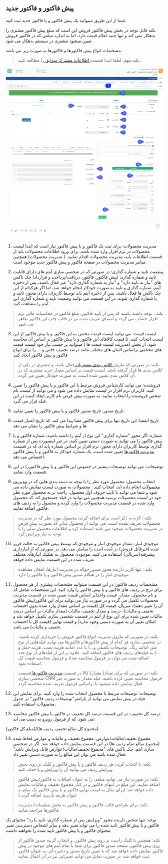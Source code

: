 ﻿## پیش فاکتور و فاکتور جدید

شما از این طریق میتوانید یک پیش فاکتور و یا فاکتور جدید ثبت کنید.

نکته قابل توجه در بخش پیش فاکتور فروش این است که مبلغ پیش فاکتور مشتری را بدهکار نمی کند و تنها جنبه اعلام قیمت دارد، اما به اندازه مبلغی که در فاکتور فروش تعیین میشود مشتری در سیستم بدهکار می شود.

مشخصات انواع پیش فاکتورها و فاکتورها به صورت زیر می باشد.

> نکته مهم: لطفا ابتدا قسمت[ اطلاعات مشترک سوابق ](https://github.com/1stco/PayamGostarDocs/blob/master/help%202.5.4/Integrated-bank/Database/Records/Joint-record-information/Joint-record-information.md)را مطالعه کنید.




![](NewFactor2.png)

1. مدیریت محصولات:  برای ثبت یک فاکتور و یا پیش فاکتور نیاز است که ابتدا لیست محصولات در نرم افزار وارد شده باشد. برای ورود اطلاعات محصولات باید از قسمت اطلاعات پایه، مدیریت محصولات اقدام نمایید. ( مدیریت محصولات) همچنین میانبر مدیریت محصولات در صفحه فاکتور و پیش فاکتور جدید موجود است.

2. وضعیت تایید و شماره گذاری:  در صورتی که در شخصی سازی آیتم های دارای قابلیت تایید و  شماره گذاری (پیش فاکتور، فاکتور، دریافت/پرداخت و قرارداد) چک باکس های "نیاز به تایید دارد" و "نیاز به شماره گذاری دارد" غیر فعال باشند، پس از ذخیره آیتم، شماره گذاری و تایید به صورت خودکار انجام خواهد شد، اما اگر هرکدام از این چک باکس ها فعال باشند، پس از ذخیره آیتم باید توسط کاربران دارای مجوز، تایید و یا شماره گذاری شوند. در این قسمت می توانید وضعیت تایید و شماره گذاری این آیتم را مشاهده کنید.

> نکته : توجه داشته باشید که  پس از تایید فاکتور، مبلغ فاکتور در محاسبات مالی نرم افزار حساب می گردد و امضای تعریف شده نیز در قالب چاپ این فاکتور ظاهر می شود.

3. لیست قیمت:  می توانید لیست قیمت مختص به این فاکتور و یا پیش فاکتور از این لیست انتخاب کنید، تا قیمت کالاهای این فاکتور و یا پیش فاکتور بر اساس آن محاسبه شود. از بخش (مدیریت لیست قیمت ها ) میتوانید بر حسب نیاز خود لیست قیمت های مختلفی براساس المان های مختلف مانند درصد تخفیف خاص و ...  را برای انواع فاکتور و پیش فاکتور ایجاد کنید

> نکته: در صورتی که ماژول[ کلاس بندی مشتریان ](https://github.com/1stco/PayamGostarDocs/blob/master/help%202.5.4/Settings/Customer-classification-management/Customer-classification-management.md)فعال باشد، و مشتری در یکی از کلاس بندی ها قرار گرفته باشد، لیست قیمت بر  اساس مقدار خرید مشتری که در آن  کلاس بندی تعیین شده است، به صورت خودکار تعیین می گردد.

4. فروشنده: می توانید کارشناس فروش مرتبط با این فاکتور و یا پیش فاکتور را تعیین کنید. کاربران نرم افزار در لیست نمایش داده می شود و می توانید از لیست نام شخص فروشنده را انتخاب نمایید. به صورت پیش فرض نام کاربر ایجاد کننده در این فیلد قرار می گیرد.


5. تاریخ صدور:  تاریخ صدور فاکتور و یا پیش فاکتور را تعیین نمایید.

6. تاریخ انقضا:  این تاریخ تنها برای پیش فاکتور معنا پیدا می کند، که تاریخ اعتبار قیمت ها و شرایط پیش فاکتور را نشان می دهد.

7. شماره: اگر مجوز "شماره گذاری" این نوع از آیتم را داشته باشید، شماره فاکتور و یا پیش فاکتور را می توانید به صورت دستی تعیین کنید، در غیر اینصورت پس از شماره گذاری توسط کاربران دارای مجوز، نرم افزار بر اساس شماره پایه ای که در قسمت [مدیریت فاکتورها](https://github.com/1stco/PayamGostarDocs/blob/master/help%202.5.4/Settings/Personalization-crm/Factor-management/Factor-management.md)  تعیین شده است، یک شماره خودکار به فاکتور و یا پیش فاکتور اختصاص می دهد.

8. توضیحات: می توانید توضیحات  بیشتر در خصوص این فاکتور و یا پیش فاکتوررا در این قسمت وارد نمایید.

9. انتخاب محصول:  محصول مورد نظر را با توجه به دسته بندی هایی که در [مدیریت محصولات](https://github.com/1stco/PayamGostarDocs/blob/master/help%202.5.4/Basic-Information/Product%20management/Product-management.md)    انجام داده اید، انتخاب کنید . محصولات به صورت لیست نمایش داده می شود و شما می توانید با تایپ حروف اول محصول، راحت تر به محصول مورد نظر خود در لیست محصولات برسید.همچنین می توانید در فیلد جستجوی کد، کد محصول وارد شده در قسمت مدیریت محصولات را وارد کرده و محصول را به ردیف های فاکتور اضافه نمایید.

> نکته : لازم به ذکر است برای اضافه کردن محصول مورد نظر که در مدیریت محصولات تعریف نشده است، می توانید از محصول سایر که بصورت پیش فرض در مدیریت محصولات موجود می باشد استفاده کرد و اطلاعات محصول سایر را با توجه به نیاز ویرایش کرد

10. موجودی انبار:    مقدار موجودی انبار و موجودی که توسط پیش فاکتور به حالت فریز شده (غیرقابل فروش) در آمده است را نمایش می دهد. در صورتی که از انبارداری پیشرفته(سریالی) استفاده می کنید، موجودی محصول به تفکیک انبارهای مختلف تعریف شده در این قسمت نمایش داده خواهد

> نکته : تنها کاربر دارنده مجوز صدور حواله در مدیریت انبارها، امکان مشاهده موجودی انبار را در هنگام صدور پیش فاکتور و یا فاکتور را دارد.

11. مشخصات ردیف فاکتور:  در این قسمت میتوانید مشخصات بیشتری از هر محصول برای درج در ردیف های فاکتور و یا پیش فاکتور را وارد کنید. این مشخصات شامل کد و نام محصول، مقدار، قیمت واحد(بر اساس قیمت تعیین شده در قسمت مدیریت محصولات تکمیل می گردد و در صورت نیاز می توانید برای این فاکتور/پیش فاکتور آن را تغییر دهید)، سریال، قیمت کل (قیمت بر اساس مقدار وارد شده بدون احتساب تخفیف و مالیات)، درصد و مقدار تخفیف، مالیات (مقدار مالیات بر اساس درصد مالیات تعیین شده برای این نوع از آیتم در قسمت شخصی سازی تکمیل خواهد شد و امکان تغییر آن به صورت دستی وجود ندارد) و قیمت نهایی (قیمت کل با احتساب تخفیف و مالیات) می باشد.

> نکته: در صورتی که ماژول مدیریت انواع فاکتور فروش را خریداری کرده باشید، در شخصی سازی هر کدام از پیش فاکتورها و فاکتورها می توانید فیلدهایی از نوع متن (مانند رنگ، توضیحات تکمیلی و...) یا عدد (مانند هزینه نصب، هزینه حمل و ...) به فیلدهای ردیف های فاکتور اضافه کنید. علاوه بر این از فیلدهای از نوع عدد اضافه شده می توان در فرمول محاسبه تعداد و فرمول محاسبه قیمت کل استفاده نمود.

> نکته: در صورتی که برای تعداد( مقدار) کالا در قسمت[ مدیریت فاکتورها ](https://github.com/1stco/PayamGostarDocs/blob/master/help%202.5.4/Settings/Personalization-crm/Factor-management/Factor-management.md) قسمت شخصی سازی CRM فرمول محاسبه تعیین کرده باشید، فیلد مقدار به صورت غیر فعال نمایش داده میشود تا براساس فرمول تعریف شده محاسبه گردد.

12. توضیحات: توضیحات مرتبط با محصول انتخاب شده را وارد کنید. برای نمایش این فیلد در پیش نمایش می توانید از پارامتر"توضیحات ردیف فاکتور" در جدول محصولات استفاده کنید.

13. درصد کل تخفیف:  در این قسمت درصد کل تخفیف در فاکتور یا پیش فاکتور محاسبه می شود. که از فرمول روبرو به دست می آید:  

(مبلغ کل فاکتور)/(مجموع کل مبالغ تخفیف ردیف ها)                                       

14. مجموع تخفیف/مالیات/عوارض:  مجموع تخفیف و مالیات و عوارض لحاظ شده (مجموع مبالغ تمام ردیف ها) در این قسمت نمایش داده خواهد شد. اگر در شخصی سازی آیتم، چک باکس های "مجموع تخفیف/مالیات/عوارض قابل ویرایش باشد" فعال شده باشد می توان این مبالغ را به صورت دستی تغییر داد.

> نکته: با انتخاب کردن هر ردیف فاکتور و یا پیش فاکتور و کلیک بر روی بخش ویرایش ردیف می توانید آن را ویرایش و یا حذف کنید.

> نکته: در صورت نیاز می توانید مبلغی را به عنوان اضافات به فاکتور/پیش فاکتور اضافه نمایید، این مبلغ در انتهای فاکتور و در کنار مجموع تخفیف و مالیات نمایش داده خواهد شد (برای مثال به قیمت نهایی فاکتور و یا پیش فاکتور یک مبلغ به عنوان هزینه باربری اضافه گردد.)

> نکته:  برای طراحی قالب فاکتور و پیش فاکتور به بخش تنظیمات/ مدیریت فاکتورها مراجعه نمایید.

توجه: تنها شخص دارنده مجوز "ویرایش پس از شماره گذاری، تایید یا رد" محتوای یک فاکتور و یا پیش فاکتور تایید شده را می تواند تغییر دهد و سایر اشخاص دسترسی تغییر محتوای فاکتور و یا پیش فاکتور تایید شده را نخواهند داشت.

> نکته: همچنین با کلیک راست بر روی  پیش فاکتور، و انتخاب گزینه صدور فاکتور از روی پیش فاکتور، صفحه صدور فاکتور برای شما با تمام آیتم های موجود در پیش فاکتور نمایش داده خواهد شد که با تعیین تاریخ صدور و ذخیره آن، به عنوان فاکتور ثبت خواهد شد. در صورت تمایل می توانید تغییراتی نیز در آن اعمال نمایید. 
